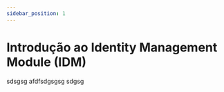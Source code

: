 ```yaml
---
sidebar_position: 1
---
```


# Introdução ao Identity Management Module (IDM)
sdsgsg
afdfsdgsgsg
sdgsg